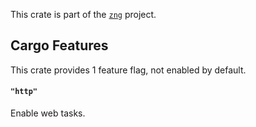 <!--do doc --readme header-->
This crate is part of the [`zng`](https://github.com/zng-ui/zng?tab=readme-ov-file#crates) project.


<!--do doc --readme features-->
## Cargo Features

 This crate provides 1 feature flag, not enabled by default.
#### `"http"`
Enable web tasks.

<!--do doc --readme #SECTION-END-->


